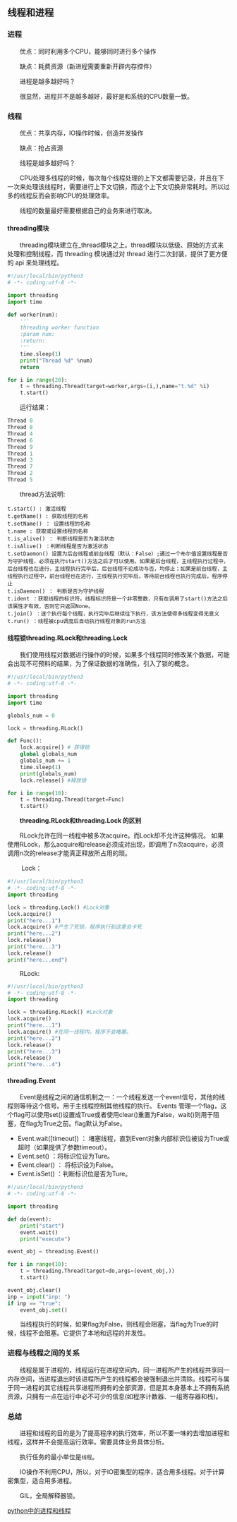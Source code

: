 ## 线程和进程 ##

### 进程 ###

&emsp;&emsp;优点：同时利用多个CPU，能够同时进行多个操作
  
&emsp;&emsp;缺点：耗费资源（新进程需要重新开辟内存控件）

&emsp;&emsp;进程是越多越好吗？

&emsp;&emsp;很显然，进程并不是越多越好，最好是和系统的CPU数量一致。
  
### 线程 ###

&emsp;&emsp;优点：共享内存，IO操作时候，创造并发操作
  
&emsp;&emsp;缺点：抢占资源

&emsp;&emsp;线程是越多越好吗？

&emsp;&emsp;CPU处理多线程的时候，每次每个线程处理的上下文都需要记录，并且在下一次来处理该线程时，需要进行上下文切换，而这个上下文切换非常耗时。所以过多的线程反而会影响CPU的处理效率。

&emsp;&emsp;线程的数量最好需要根据自己的业务来进行取决。

#### threading模块 ####

&emsp;&emsp;threading模块建立在_thread模块之上。thread模块以低级、原始的方式来处理和控制线程，而 threading 模块通过对 thread 进行二次封装，提供了更方便的 api 来处理线程。

```python
#!/usr/local/bin/python3
# -*- coding:utf-8 -*-

import threading
import time

def worker(num):
    '''
    threading worker function
    :param num:
    :return:
    '''
    time.sleep(1)
    print("Thread %d" %num)
    return

for i in range(20):
    t = threading.Thread(target=worker,args=(i,),name="t.%d" %i)
    t.start()
```

&emsp;&emsp;运行结果：

```python
Thread 0
Thread 8
Thread 4
Thread 6
Thread 9
Thread 1
Thread 3
Thread 7
Thread 2
Thread 5
```
&emsp;&emsp;thread方法说明:

```
t.start() : 激活线程
t.getName() : 获取线程的名称
t.setName() ： 设置线程的名称
t.name : 获取或设置线程的名称
t.is_alive() ： 判断线程是否为激活状态
t.isAlive() ：判断线程是否为激活状态
t.setDaemon() 设置为后台线程或前台线程（默认：False）;通过一个布尔值设置线程是否为守护线程，必须在执行start()方法之后才可以使用。如果是后台线程，主线程执行过程中，后台线程也在进行，主线程执行完毕后，后台线程不论成功与否，均停止；如果是前台线程，主线程执行过程中，前台线程也在进行，主线程执行完毕后，等待前台线程也执行完成后，程序停止
t.isDaemon() ： 判断是否为守护线程
t.ident ：获取线程的标识符。线程标识符是一个非零整数，只有在调用了start()方法之后该属性才有效，否则它只返回None。
t.join() ：逐个执行每个线程，执行完毕后继续往下执行，该方法使得多线程变得无意义
t.run() ：线程被cpu调度后自动执行线程对象的run方法
```

#### 线程锁threading.RLock和threading.Lock ####

&emsp;&emsp;我们使用线程对数据进行操作的时候，如果多个线程同时修改某个数据，可能会出现不可预料的结果，为了保证数据的准确性，引入了锁的概念。

```python
#!/usr/local/bin/python3
# -*- coding:utf-8 -*-

import threading
import time

globals_num = 0

lock = threading.RLock()

def Func():
    lock.acquire() # 获得锁
    global globals_num
    globals_num += 1
    time.sleep(1)
    print(globals_num)
    lock.release() #释放锁

for i in range(10):
    t = threading.Thread(target=Func)
    t.start()
```

&emsp;&emsp;**threading.RLock和threading.Lock 的区别**

&emsp;&emsp;RLock允许在同一线程中被多次acquire。而Lock却不允许这种情况。 如果使用RLock，那么acquire和release必须成对出现，即调用了n次acquire，必须调用n次的release才能真正释放所占用的琐。

&emsp;&emsp; Lock：
```python
#!/usr/local/bin/python3
# -*- coding:utf-8 -*-
import threading

lock = threading.Lock() #Lock对象
lock.acquire()
print("here...1")
lock.acquire() #产生了死锁，程序执行到这里会卡死
print("here...2")
lock.release()
print("here...3")
lock.release()
print("here...end")
```

&emsp;&emsp;RLock:

```python
#!/usr/local/bin/python3
# -*- coding:utf-8 -*-
import threading

lock = threading.RLock() #Lock对象
lock.acquire()
print("here...1")
lock.acquire() #在同一线程内，程序不会堵塞。
print("here...2")
lock.release()
print("here...3")
lock.release()
print("here...4")
```

#### threading.Event ####

&emsp;&emsp;Event是线程之间的通信机制之一：一个线程发送一个event信号，其他的线程则等待这个信号。用于主线程控制其他线程的执行。 Events 管理一个flag，这个flag可以使用set()设置成True或者使用clear()重置为False，wait()则用于阻塞，在flag为True之前。flag默认为False。

* Event.wait([timeout]) ： 堵塞线程，直到Event对象内部标识位被设为True或超时（如果提供了参数timeout）。
* Event.set() ：将标识位设为Ture。
* Event.clear() ： 将标识设为False。
* Event.isSet() ：判断标识位是否为Ture。

```python
#!/usr/local/bin/python3
# -*- coding:utf-8 -*-

import threading

def do(event):
    print("start")
    event.wait()
    print("execute")

event_obj = threading.Event()

for i in range(10):
    t = threading.Thread(target=do,args=(event_obj,))
    t.start()

event_obj.clear()
inp = input("inp: ")
if inp == "true":
    event_obj.set()
```
&emsp;&emsp;当线程执行的时候，如果flag为False，则线程会阻塞，当flag为True的时候，线程不会阻塞。它提供了本地和远程的并发性。


### 进程与线程之间的关系 ###

&emsp;&emsp;线程是属于进程的，线程运行在进程空间内，同一进程所产生的线程共享同一内存空间，当进程退出时该进程所产生的线程都会被强制退出并清除。线程可与属于同一进程的其它线程共享进程所拥有的全部资源，但是其本身基本上不拥有系统资源，只拥有一点在运行中必不可少的信息(如程序计数器、一组寄存器和栈)。

### 总结 ###

&emsp;&emsp;进程和线程的目的是为了提高程序的执行效率，所以不要一味的去增加进程和线程，这样并不会提高运行效率。需要具体业务具体分析。

&emsp;&emsp;执行任务的最小单位是`线程`。

&emsp;&emsp;IO操作不利用CPU，所以，对于IO密集型的程序，适合用多线程。对于计算密集型，适合用多进程。

&emsp;&emsp;GIL，全局解释器锁。

[python中的进程和线程](http://www.cnblogs.com/resn/p/5591419.html)
